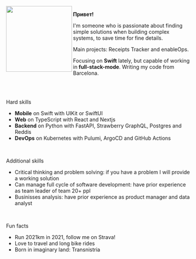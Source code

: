 <img align="left" width=180 src="https://www.via-regia.org/via_regia/geschichte/einzelthemen/thueringen/images/toepfergr.jpg">

**Привет!**

I'm someone who is passionate about finding simple solutions when building complex systems, to save time for fine details.

Main projects: Receipts Tracker and enableOps.

Focusing on **Swift** lately, but capable of working in **full-stack-mode**. Writing my code from Barcelona.

<br clear="all"/>
<br> 

Hard skills
- **Mobile** on Swift with UIKit or SwiftUI 
- **Web** on TypeScript with React and Nextjs
- **Backend** on Python with FastAPI, Strawberry GraphQL, Postgres and Reddis
- **DevOps** on Kubernetes with Pulumi, ArgoCD and GitHub Actions

<br>

Additional skills
- Critical thinking and problem solving: if you have a problem I will provide a working solution
- Can manage full cycle of software development: have prior experience as team leader of team 20+ ppl
- Businisses analysis: have prior experience as product manager and data analyst

<br>

Fun facts
- Run 2021km in 2021, follow me on Strava!
- Love to travel and long bike rides
- Born in imaginary land: Transnistria  

